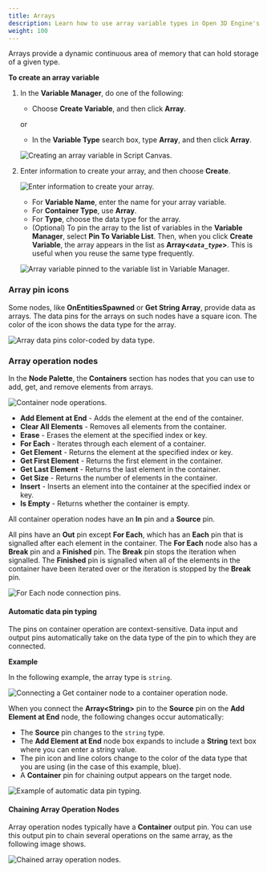 ```yaml
---
title: Arrays
description: Learn how to use array variable types in Open 3D Engine's Script Canvas.
weight: 100
---
```


Arrays provide a dynamic continuous area of memory that can hold storage of a given type.

**To create an array variable**

1. In the **Variable Manager**, do one of the following:
    * Choose **Create Variable**, and then click **Array**.

    or

    * In the **Variable Type** search box, type **Array**, and then click **Array**.

    ![Creating an array variable in Script Canvas.](/images/user-guide/scripting/script-canvas/variable-array-containers-1.png)

1. Enter information to create your array, and then choose **Create**.

    ![Enter information to create your array.](/images/user-guide/scripting/script-canvas/variable-array-containers-2.png)

    * For **Variable Name**, enter the name for your array variable.
    * For **Container Type**, use **Array**.
    * For **Type**, choose the data type for the array.
    * (Optional) To pin the array to the list of variables in the **Variable Manager**, select **Pin To Variable List**. Then, when you click **Create Variable**, the array appears in the list as **Array<_`data_type`_>**. This is useful when you reuse the same type frequently.

    ![Array variable pinned to the variable list in Variable Manager.](/images/user-guide/scripting/script-canvas/variable-array-containers-3.png)

### Array pin icons

Some nodes, like **OnEntitiesSpawned** or **Get String Array**, provide data as arrays. The data pins for the arrays on such nodes have a square icon. The color of the icon shows the data type for the array.

![Array data pins color-coded by data type.](/images/user-guide/scripting/script-canvas/variable-array-containers-4.png)

### Array operation nodes

In the **Node Palette**, the **Containers** section has nodes that you can use to add, get, and remove elements from arrays.

![Container node operations.](/images/user-guide/scripting/script-canvas/variable-array-containers-5.png)

* **Add Element at End** - Adds the element at the end of the container.
* **Clear All Elements** - Removes all elements from the container.
* **Erase** - Erases the element at the specified index or key.
* **For Each** - Iterates through each element of a container.
* **Get Element** - Returns the element at the specified index or key.
* **Get First Element** - Returns the first element in the container.
* **Get Last Element** - Returns the last element in the container.
* **Get Size** - Returns the number of elements in the container.
* **Insert** - Inserts an element into the container at the specified index or key.
* **Is Empty** - Returns whether the container is empty.

All container operation nodes have an **In** pin and a **Source** pin.

All pins have an **Out** pin except **For Each**, which has an **Each** pin that is signalled after each element in the container. The **For Each** node also has a **Break** pin and a **Finished** pin. The **Break** pin stops the iteration when signalled. The **Finished** pin is signalled when all of the elements in the container have been iterated over or the iteration is stopped by the **Break** pin.

![For Each node connection pins.](/images/user-guide/scripting/script-canvas/variable-array-containers-6.png)

#### Automatic data pin typing

The pins on container operation are context-sensitive. Data input and output pins automatically take on the data type of the pin to which they are connected.

**Example**

In the following example, the array type is `string`.

![Connecting a Get container node to a container operation node.](/images/user-guide/scripting/script-canvas/variable-array-containers-7.png)

When you connect the **Array\<String\>** pin to the **Source** pin on the **Add Element at End** node, the following changes occur automatically:

* The **Source** pin changes to the `string` type.
* The **Add Element at End** node box expands to include a **String** text box where you can enter a string value.
* The pin icon and line colors change to the color of the data type that you are using (in the case of this example, blue).
* A **Container** pin for chaining output appears on the target node.

![Example of automatic data pin typing.](/images/user-guide/scripting/script-canvas/variable-array-containers-8.png)

#### Chaining Array Operation Nodes

Array operation nodes typically have a **Container** output pin. You can use this output pin to chain several operations on the same array, as the following image shows.

![Chained array operation nodes.](/images/user-guide/scripting/script-canvas/variable-array-containers-9.png)
